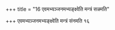 +++
title = "16 एवमभ्यञ्जनमभ्यङ्क्ष्वेति मन्त्रं सन्नमति"

+++
एवमभ्यञ्जनमभ्यङ्क्ष्वेति मन्त्रं संनमति १६  
